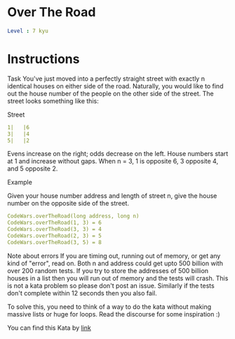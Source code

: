 # Over The Road

```yaml
Level : 7 kyu
```

# Instructions

Task
You've just moved into a perfectly straight street with exactly n identical houses on either side of the road. Naturally, you would like to find out the house number of the people on the other side of the street. The street looks something like this:

Street

```yaml
1|   |6
3|   |4
5|   |2
```

Evens increase on the right; odds decrease on the left. House numbers start at 1 and increase without gaps. When n = 3, 1 is opposite 6, 3 opposite 4, and 5 opposite 2.

Example

Given your house number address and length of street n, give the house number on the opposite side of the street.

```yaml
CodeWars.overTheRoad(long address, long n)
CodeWars.overTheRoad(1, 3) = 6
CodeWars.overTheRoad(3, 3) = 4
CodeWars.overTheRoad(2, 3) = 5
CodeWars.overTheRoad(3, 5) = 8
```

Note about errors
If you are timing out, running out of memory, or get any kind of "error", read on. Both n and address could get upto 500 billion with over 200 random tests. If you try to store the addresses of 500 billion houses in a list then you will run out of memory and the tests will crash. This is not a kata problem so please don't post an issue. Similarly if the tests don't complete within 12 seconds then you also fail.

To solve this, you need to think of a way to do the kata without making massive lists or huge for loops. Read the discourse for some inspiration :)

You can find this Kata by [link](https://www.codewars.com/kata/5f0ed36164f2bc00283aed07/train/java)